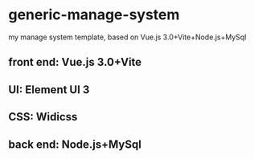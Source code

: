 # generic-manage-system
my manage system template, based on Vue.js 3.0+Vite+Node.js+MySql
## front end: Vue.js 3.0+Vite
## UI: Element UI 3
## CSS: Widicss
## back end: Node.js+MySql
